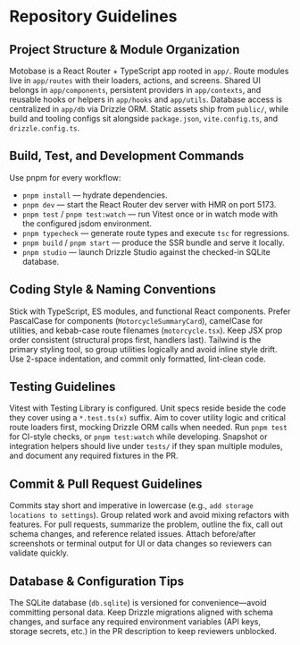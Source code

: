 # Repository Guidelines

## Project Structure & Module Organization
Motobase is a React Router + TypeScript app rooted in `app/`. Route modules live in `app/routes` with their loaders, actions, and screens. Shared UI belongs in `app/components`, persistent providers in `app/contexts`, and reusable hooks or helpers in `app/hooks` and `app/utils`. Database access is centralized in `app/db` via Drizzle ORM. Static assets ship from `public/`, while build and tooling configs sit alongside `package.json`, `vite.config.ts`, and `drizzle.config.ts`.

## Build, Test, and Development Commands
Use pnpm for every workflow:
- `pnpm install` — hydrate dependencies.
- `pnpm dev` — start the React Router dev server with HMR on port 5173.
- `pnpm test` / `pnpm test:watch` — run Vitest once or in watch mode with the configured jsdom environment.
- `pnpm typecheck` — generate route types and execute `tsc` for regressions.
- `pnpm build` / `pnpm start` — produce the SSR bundle and serve it locally.
- `pnpm studio` — launch Drizzle Studio against the checked-in SQLite database.

## Coding Style & Naming Conventions
Stick with TypeScript, ES modules, and functional React components. Prefer PascalCase for components (`MotorcycleSummaryCard`), camelCase for utilities, and kebab-case route filenames (`motorcycle.tsx`). Keep JSX prop order consistent (structural props first, handlers last). Tailwind is the primary styling tool, so group utilities logically and avoid inline style drift. Use 2-space indentation, and commit only formatted, lint-clean code.

## Testing Guidelines
Vitest with Testing Library is configured. Unit specs reside beside the code they cover using a `*.test.ts(x)` suffix. Aim to cover utility logic and critical route loaders first, mocking Drizzle ORM calls when needed. Run `pnpm test` for CI-style checks, or `pnpm test:watch` while developing. Snapshot or integration helpers should live under `tests/` if they span multiple modules, and document any required fixtures in the PR.

## Commit & Pull Request Guidelines
Commits stay short and imperative in lowercase (e.g., `add storage locations to settings`). Group related work and avoid mixing refactors with features. For pull requests, summarize the problem, outline the fix, call out schema changes, and reference related issues. Attach before/after screenshots or terminal output for UI or data changes so reviewers can validate quickly.

## Database & Configuration Tips
The SQLite database (`db.sqlite`) is versioned for convenience—avoid committing personal data. Keep Drizzle migrations aligned with schema changes, and surface any required environment variables (API keys, storage secrets, etc.) in the PR description to keep reviewers unblocked.
